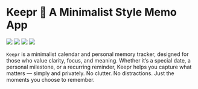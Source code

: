 # Keepr 📅 A Minimalist Style Memo App

<p align="left">
  <img src="https://img.shields.io/badge/expo-53.0.12-green.svg">
  <img src="https://img.shields.io/badge/react-19.0.0-orange.svg">
  <img src="https://img.shields.io/badge/License-Apache_2.0-blue.svg">
  <!-- <img src="https://img.shields.io/badge/PRs-welcome-orange.svg"> -->
  <img src="https://img.shields.io/badge/Dev-In_Progerss-lightgreen.svg">
  <!-- <img src="https://img.shields.io/badge/MVP-V1.1.1-purple.svg"> -->
</p>

`Keepr` is a minimalist calendar and personal memory tracker, designed for those who value clarity, focus, and meaning. Whether it’s a special date, a personal milestone, or a recurring reminder, Keepr helps you capture what matters — simply and privately. No clutter. No distractions. Just the moments you choose to remember.
